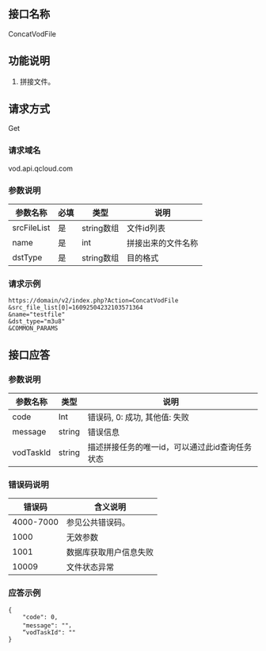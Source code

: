 ## 接口名称
ConcatVodFile

## 功能说明
1. 拼接文件。

## 请求方式
Get

### 请求域名
vod.api.qcloud.com

### 参数说明
| 参数名称 | 必填 | 类型 | 说明 |
|---------------|----------|---------|---------|
| srcFileList | 是 | string数组 | 文件id列表 |
| name          | 是 | int    | 拼接出来的文件名称|
| dstType      | 是 | string数组    | 目的格式 |

### 请求示例
```
https://domain/v2/index.php?Action=ConcatVodFile
&src_file_list[0]=16092504232103571364
&name="testfile"
&dst_type="m3u8"
&COMMON_PARAMS
```
## 接口应答

### 参数说明
| 参数名称 | 类型 | 说明 |
|---------|---------|---------|
| code | Int | 错误码, 0: 成功, 其他值: 失败 |
| message | string | 错误信息 |
| vodTaskId | string | 描述拼接任务的唯一id，可以通过此id查询任务状态 |

### 错误码说明
| 错误码 | 含义说明|
|---------|---------|
| 4000-7000 | 参见公共错误码。  |
| 1000 | 无效参数  |
| 1001 | 数据库获取用户信息失败  |
| 10009 | 文件状态异常  |

### 应答示例
```
{
    "code": 0,
    "message": ""，
	“vodTaskId": ""
}
```
